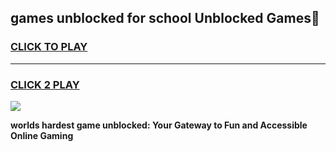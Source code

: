 
## games unblocked for school Unblocked Games👋
<h3>
<a href="https://premium.freeplayer.one?title=games_unblocked_for_school&ref=16F">CLICK TO PLAY</a></h3>
<hr>

<h3>
<a href="https://premium.freeplayer.one?title=games_unblocked_for_school&ref=16F">CLICK 2 PLAY</a>
  
</h3>

<a href="https://premium.freeplayer.one?title=games_unblocked_for_school&ref=16F/"><img src="https://clearcache.store/games.png"></a>


**worlds hardest game unblocked: Your Gateway to Fun and Accessible Online Gaming**
